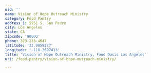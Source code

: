 ```yaml
---
uid: ''
name: Vision of Hope Outreach Ministry
category: Food Pantry
address_1: 5951 S. San Pedro
city: Los Angeles
state: CA
zipcode: '90003'
phone: 323-233-4647
latitude: '33.9859277'
longitude: '-118.2697413'
title: 'Vision of Hope Outreach Ministry, Food Oasis Los Angeles'
uri: /food-pantry/vision-of-hope-outreach-ministry/

---
```

